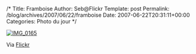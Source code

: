 /*
 Title: Framboise
 Author: Seb@Flickr
 Template: post
 Permalink: /blog/archives/2007/06/22/framboise
 Date: 2007-06-22T20:31:11+00:00
 Categories: Photo du jour
*/
<p><a href="http://www.flickr.com/photos/z720/590289876/"><img src="http://farm2.static.flickr.com/1272/590289876_89cf7bcd5f_m.jpg" alt="IMG_0165" /></a></p>
<p>Via <a href="http://www.flickr.com/people/z720/">Flickr</a></p>
